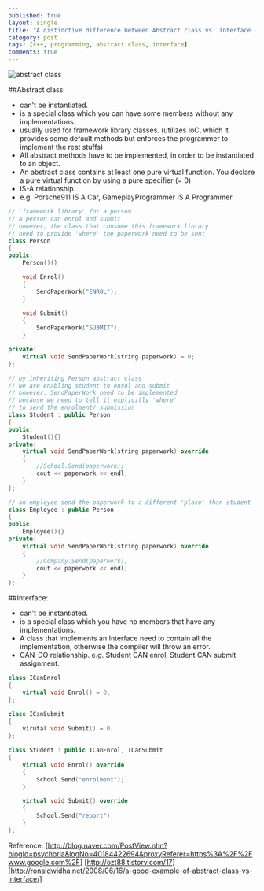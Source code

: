 ```yaml
---
published: true
layout: single
title: "A distinctive difference between Abstract class vs. Interface (Pure Abstract Classes in C++)"
category: post
tags: [c++, programming, abstract class, interface]
comments: true
---
```


<img src="{{ site.url }}{{ site.baseurl }}/assets/images/man.jpg" alt="abstract class">

##Abstract class:
- can't be instantiated.
- is a special class which you can have some members without any implementations.
- usually used for framework library classes. (utilizes IoC, which it provides some default methods but enforces the programmer to implement the rest stuffs)
- All abstract methods have to be implemented, in order to be instantiated to an object.
- An abstract class contains at least one pure virtual function. You declare a pure virtual function by using a pure specifier (= 0)
- IS-A relationship.
- e.g. Porsche911 IS A Car, GameplayProgrammer IS A Programmer.

```cpp
// 'framework library' for a person
// a person can enrol and submit
// however, the class that consume this framework library
// need to provide 'where' the paperwork need to be sent
class Person
{
public:
	Person(){}

	void Enrol()
	{
		SendPaperWork("ENROL");
	}

	void Submit()
	{
		SendPaperWork("SUBMIT");
	}

private:
	virtual void SendPaperWork(string paperwork) = 0;
};

// by inheriting Person abstract class
// we are enabling student to enrol and submit
// however, SendPaperWork need to be implemented
// because we need to tell it explicitly 'where' 
// to send the enrolment/ submission
class Student : public Person
{
public:
	Student(){}
private:
	virtual void SendPaperWork(string paperwork) override
	{
		//School.Send(paperwork);
		cout << paperwork << endl;
	}
};

// an employee send the paperwork to a different 'place' than student
class Employee : public Person
{
public:
	Employee(){}
private:
	virtual void SendPaperWork(string paperwork) override
	{
		//Company.Send(paperwork);
		cout << paperwork << endl;	
	}
};
```

##Interface:
- can't be instantiated.
- is a special class which you have no members that have any implementations.
- A class that implements an Interface need to contain all the implementation, otherwise the compiler will throw an error.
- CAN-DO relationship.
e.g. Student CAN enrol, Student CAN submit assignment.

```cpp
class ICanEnrol
{
    virtual void Enrol() = 0;
};

class ICanSubmit
{
    virutal void Submit() = 0;
};

class Student : public ICanEnrol, ICanSubmit
{
    virtual void Enrol() override
    {
        School.Send("enrolment");
    }

    virtual void Submit() override
    {
        School.Send("report");
    }
};
```



Reference:
[http://blog.naver.com/PostView.nhn?blogId=psychoria&logNo=40184422694&proxyReferer=https%3A%2F%2Fwww.google.com%2F]
[http://ozt88.tistory.com/17]
[http://ronaldwidha.net/2008/06/16/a-good-example-of-abstract-class-vs-interface/]
